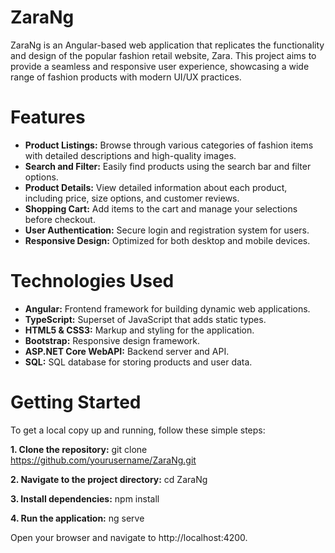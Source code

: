 # ZaraNg
ZaraNg is an Angular-based web application that replicates the functionality and design of the popular fashion retail website, Zara. This project aims to provide a seamless and responsive user experience, showcasing a wide range of fashion products with modern UI/UX practices.

# Features
  * **Product Listings:** Browse through various categories of fashion items with detailed descriptions and high-quality images.
  * **Search and Filter:** Easily find products using the search bar and filter options.
  * **Product Details:** View detailed information about each product, including price, size options, and customer reviews.
  * **Shopping Cart:** Add items to the cart and manage your selections before checkout.
  * **User Authentication:** Secure login and registration system for users.
  * **Responsive Design:** Optimized for both desktop and mobile devices.
# Technologies Used
 * **Angular:** Frontend framework for building dynamic web applications.
 * **TypeScript:** Superset of JavaScript that adds static types.
 * **HTML5 & CSS3:** Markup and styling for the application.
 * **Bootstrap:** Responsive design framework.
 * **ASP.NET Core WebAPI:** Backend server and API.
 * **SQL:** SQL database for storing products and user data.
# Getting Started
To get a local copy up and running, follow these simple steps:

**1. Clone the repository:**
git clone https://github.com/yourusername/ZaraNg.git

**2. Navigate to the project directory:**
cd ZaraNg

**3. Install dependencies:**
npm install

**4. Run the application:**
ng serve

Open your browser and navigate to http://localhost:4200.
